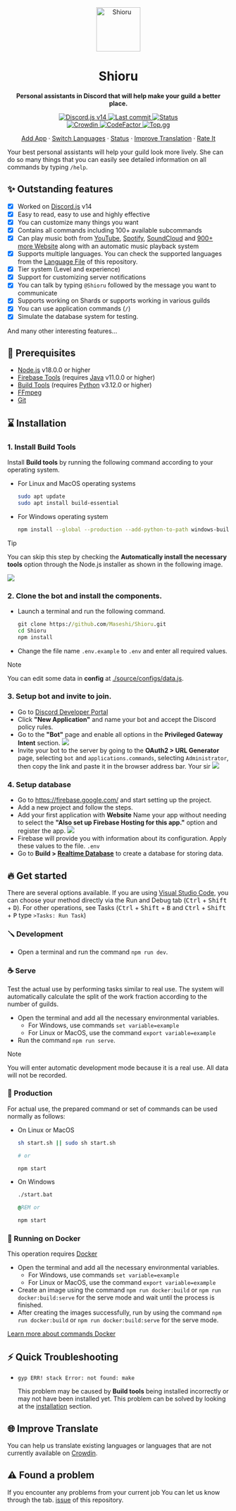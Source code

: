 <div align="center">
  <img src="https://raw.githubusercontent.com/Maseshi/Shioru/main/assets/icons/apple-icon.png" width="100" alt="Shioru" />
  <strong>
    <h1>Shioru</h1>
    <p>Personal assistants in Discord that will help make your guild a better place.</p>
  </strong>
  <p>
    <a title="Discord.js v14" href="https://discord.js.org/">
      <img src="https://img.shields.io/badge/discord.js-14-blue?logo=discord&logoColor=white&style=for-the-badge" alt="Discord.js v14" />
    </a>
    <a title="Last commit" href="https://github.com/Maseshi/Shioru/commits/">
      <img src="https://img.shields.io/github/last-commit/Maseshi/Shioru?logo=github&style=for-the-badge" alt="Last commit" />
    </a>
    <a title="Status" href="https://shioru.statuspage.io/">
      <img src="https://img.shields.io/badge/dynamic/json?url=https%3A%2F%2Fq60yrzp0cbgg.statuspage.io%2Fapi%2Fv2%2Fstatus.json&query=status.indicator&logo=google-cloud&logoColor=white&label=status&style=for-the-badge" alt="Status" />
    </a>
    <br />
    <a title="Crowdin" href="https://crowdin.com/project/shioru">
      <img src="https://badges.crowdin.net/shioru/localized.svg" alt="Crowdin" />
    </a>
    <a title="CodeFactor" href="https://www.codefactor.io/repository/github/maseshi/shioru">
      <img src="https://www.codefactor.io/repository/github/maseshi/shioru/badge" alt="CodeFactor" />
    </a>
    <a title="Top.gg" href="https://top.gg/bot/704706906505347183">
      <img src="https://top.gg/api/widget/upvotes/704706906505347183.svg" alt="Top.gg" />
    </a>
  </p>
  <p>
    <a href="https://shiorus.web.app/invite">Add App</a>
    ·
    <a href="https://github.com/Maseshi/Shioru/tree/main/documents">Switch Languages</a>
    ·
    <a href="https://shioru.statuspage.io/">Status</a>
    ·
    <a href="https://crowdin.com/project/shioru">Improve Translation</a>
    ·
    <a href="https://top.gg/bot/704706906505347183">Rate It</a>
  </p>
</div>

Your best personal assistants will help your guild look more lively. She can do so many things that you can easily see detailed information on all commands by typing `/help`.

## ✨ Outstanding features

- [x] Worked on [Discord.js](https://discord.js.org/) v14
- [x] Easy to read, easy to use and highly effective
- [x] You can customize many things you want
- [x] Contains all commands including 100+ available subcommands
- [x] Can play music both from [YouTube](https://www.youtube.com/), [Spotify](https://www.spotify.com/), [SoundCloud](https://soundcloud.com/) and [900+ more Website](https://github.com/yt-dlp/yt-dlp/blob/master/supportedsites.md) along with an automatic music playback system
- [x] Supports multiple languages. You can check the supported languages ​​from the [Language File](https://github.com/Maseshi/Shioru/blob/main/source/configs/languages.json) of this repository.
- [x] Tier system (Level and experience)
- [x] Support for customizing server notifications
- [x] You can talk by typing `@Shioru` followed by the message you want to communicate
- [x] Supports working on Shards or supports working in various guilds
- [x] You can use application commands (`/`)
- [x] Simulate the database system for testing.

And many other interesting features...

## 🧩 Prerequisites

- [Node.js](https://nodejs.org/) v18.0.0 or higher
- [Firebase Tools](https://firebase.google.com/docs/cli) (requires [Java](https://www.oracle.com/java/technologies/downloads/) v11.0.0 or higher)
- [Build Tools](https://visualstudio.microsoft.com/downloads/#build-tools-for-visual-studio-2022) (requires [Python](https://www.python.org/downloads/) v3.12.0 or higher)
- [FFmpeg](https://ffmpeg.org/download.html)
- [Git](https://git-scm.com/downloads)

## ⌛ Installation

### 1. Install **Build Tools**

Install **Build tools** by running the following command according to your operating system.

- For Linux and MacOS operating systems

  ```sh
  sudo apt update
  sudo apt install build-essential
  ```

- For Windows operating system
  ```sh
  npm install --global --production --add-python-to-path windows-build-tools
  ```

> [!TIP]
> You can skip this step by checking the **Automatically install the necessary tools** option through the Node.js installer as shown in the following image.
>
> ![](https://raw.githubusercontent.com/Maseshi/Shioru/main/assets/images/node-js-tools-for-native-modules.png)

### 2. Clone the bot and install the components.

- Launch a terminal and run the following command.
  ```bat
  git clone https://github.com/Maseshi/Shioru.git
  cd Shioru
  npm install
  ```
- Change the file name `.env.example` to `.env` and enter all required values.

> [!NOTE]
> You can edit some data in **config** at [./source/configs/data.js](./source/configs/data.js).

### 3. Setup bot and invite to join.

- Go to [Discord Developer Portal](https://discord.com/developers/applications)
- Click **"New Application"** and name your bot and accept the Discord policy rules.
- Go to the **"Bot"** page and enable all options in the **Privileged Gateway Intent** section.
  ![](https://raw.githubusercontent.com/Maseshi/Shioru/main/assets/images/discord-developer-portal-privileged-gateway-intents.png)
- Invite your bot to the server by going to the **OAuth2 > URL Generator** page, selecting `bot` and `applications.commands`, selecting `Administrator`, then copy the link and paste it in the browser address bar. Your sir
  ![](https://raw.githubusercontent.com/Maseshi/Shioru/main/assets/images/discord-developer-portal-scopes.png)

### 4. Setup database

- Go to https://firebase.google.com/ and start setting up the project.
- Add a new project and follow the steps.
- Add your first application with **Website** Name your app without needing to select the **"Also set up Firebase Hosting for this app."** option and register the app.
  ![](https://raw.githubusercontent.com/Maseshi/Shioru/main/assets/images/firebase-setup-web-application.png)
- Firebase will provide you with information about its configuration. Apply these values to the file. `.env`
- Go to **Build > [Realtime Database](https://console.firebase.google.com/u/0/project/_/database/data)** to create a database for storing data.

## 🔥 Get started

There are several options available. If you are using [Visual Studio Code](https://code.visualstudio.com/), you can choose your method directly via the Run and Debug tab (<kbd>Ctrl</kbd> + <kbd>Shift</kbd> + <kbd>D</kbd>). For other operations, see Tasks (<kbd>Ctrl</kbd> + <kbd>Shift</kbd> + <kbd>B</kbd> and <kbd>Ctrl</kbd> + <kbd>Shift</kbd> + <kbd>P</kbd> type `>Tasks: Run Task`)

### 🪛 Development

- Open a terminal and run the command `npm run dev`.

### ☕ Serve

Test the actual use by performing tasks similar to real use. The system will automatically calculate the split of the work fraction according to the number of guilds.

- Open the terminal and add all the necessary environmental variables.
  - For Windows, use commands `set variable=example`
  - For Linux or MacOS, use the command `export variable=example`
- Run the command `npm run serve`.

> [!NOTE]
> You will enter automatic development mode because it is a real use. All data will not be recorded.

### 🍵 Production

For actual use, the prepared command or set of commands can be used normally as follows:

- On Linux or MacOS

  ```sh
  sh start.sh || sudo sh start.sh

  # or

  npm start
  ```

- On Windows

  ```bat
  ./start.bat

  @REM or

  npm start
  ```

### 🐳 Running on Docker

This operation requires [Docker](https://www.docker.com/products/docker-desktop/)

- Open the terminal and add all the necessary environmental variables.
  - For Windows, use commands `set variable=example`
  - For Linux or MacOS, use the command `export variable=example`
- Create an image using the command `npm run docker:build` or `npm run docker:build:serve` for the serve mode and wait until the process is finished.
- After creating the images successfully, run by using the command `npm run docker:build` or `npm run docker:build:serve` for the serve mode.

[Learn more about commands Docker](https://docs.docker.com/reference/)

## ⚡ Quick Troubleshooting

- `gyp ERR! stack Error: not found: make`

  This problem may be caused by **Build tools** being installed incorrectly or may not have been installed yet. This problem can be solved by looking at the [installation](#1-install-build-tools) section.

## 🌐 Improve Translate

You can help us translate existing languages or languages that are not currently available on [Crowdin](https://crowdin.com/project/shioru).

## ⚠️ Found a problem

If you encounter any problems from your current job You can let us know through the tab. [issue](https://github.com/Maseshi/Shioru/issues) of this repository.
